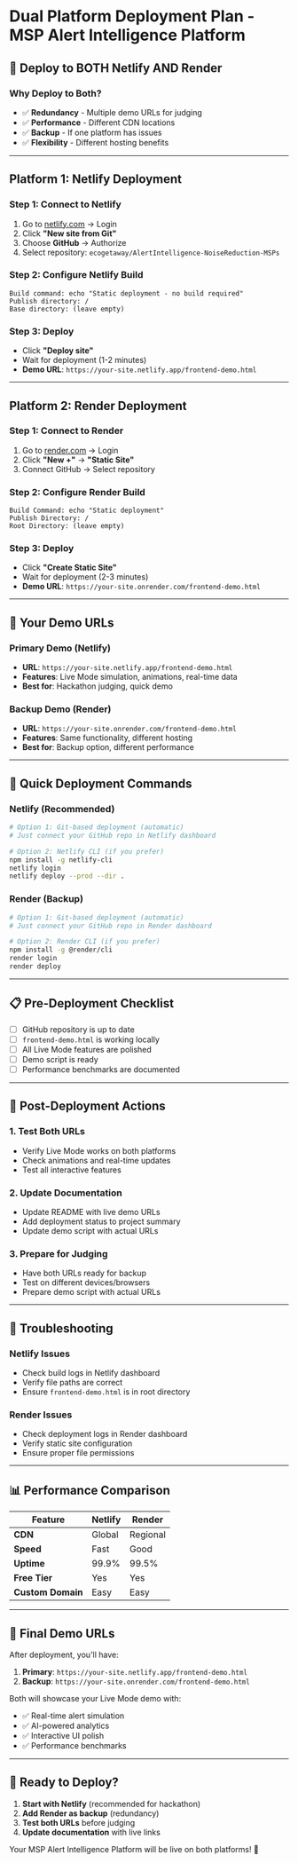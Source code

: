 # Dual Platform Deployment Plan - MSP Alert Intelligence Platform

## 🚀 **Deploy to BOTH Netlify AND Render**

### **Why Deploy to Both?**
- ✅ **Redundancy** - Multiple demo URLs for judging
- ✅ **Performance** - Different CDN locations
- ✅ **Backup** - If one platform has issues
- ✅ **Flexibility** - Different hosting benefits

---

## **Platform 1: Netlify Deployment**

### **Step 1: Connect to Netlify**
1. Go to [netlify.com](https://netlify.com) → Login
2. Click **"New site from Git"**
3. Choose **GitHub** → Authorize
4. Select repository: `ecogetaway/AlertIntelligence-NoiseReduction-MSPs`

### **Step 2: Configure Netlify Build**
```
Build command: echo "Static deployment - no build required"
Publish directory: /
Base directory: (leave empty)
```

### **Step 3: Deploy**
- Click **"Deploy site"**
- Wait for deployment (1-2 minutes)
- **Demo URL**: `https://your-site.netlify.app/frontend-demo.html`

---

## **Platform 2: Render Deployment**

### **Step 1: Connect to Render**
1. Go to [render.com](https://render.com) → Login
2. Click **"New +"** → **"Static Site"**
3. Connect GitHub → Select repository

### **Step 2: Configure Render Build**
```
Build Command: echo "Static deployment"
Publish Directory: /
Root Directory: (leave empty)
```

### **Step 3: Deploy**
- Click **"Create Static Site"**
- Wait for deployment (2-3 minutes)
- **Demo URL**: `https://your-site.onrender.com/frontend-demo.html`

---

## **🎯 Your Demo URLs**

### **Primary Demo (Netlify)**
- **URL**: `https://your-site.netlify.app/frontend-demo.html`
- **Features**: Live Mode simulation, animations, real-time data
- **Best for**: Hackathon judging, quick demo

### **Backup Demo (Render)**
- **URL**: `https://your-site.onrender.com/frontend-demo.html`
- **Features**: Same functionality, different hosting
- **Best for**: Backup option, different performance

---

## **🚀 Quick Deployment Commands**

### **Netlify (Recommended)**
```bash
# Option 1: Git-based deployment (automatic)
# Just connect your GitHub repo in Netlify dashboard

# Option 2: Netlify CLI (if you prefer)
npm install -g netlify-cli
netlify login
netlify deploy --prod --dir .
```

### **Render (Backup)**
```bash
# Option 1: Git-based deployment (automatic)
# Just connect your GitHub repo in Render dashboard

# Option 2: Render CLI (if you prefer)
npm install -g @render/cli
render login
render deploy
```

---

## **📋 Pre-Deployment Checklist**

- [ ] GitHub repository is up to date
- [ ] `frontend-demo.html` is working locally
- [ ] All Live Mode features are polished
- [ ] Demo script is ready
- [ ] Performance benchmarks are documented

---

## **🎯 Post-Deployment Actions**

### **1. Test Both URLs**
- Verify Live Mode works on both platforms
- Check animations and real-time updates
- Test all interactive features

### **2. Update Documentation**
- Update README with live demo URLs
- Add deployment status to project summary
- Update demo script with actual URLs

### **3. Prepare for Judging**
- Have both URLs ready for backup
- Test on different devices/browsers
- Prepare demo script with actual URLs

---

## **🔧 Troubleshooting**

### **Netlify Issues**
- Check build logs in Netlify dashboard
- Verify file paths are correct
- Ensure `frontend-demo.html` is in root directory

### **Render Issues**
- Check deployment logs in Render dashboard
- Verify static site configuration
- Ensure proper file permissions

---

## **📊 Performance Comparison**

| Feature | Netlify | Render |
|---------|---------|--------|
| **CDN** | Global | Regional |
| **Speed** | Fast | Good |
| **Uptime** | 99.9% | 99.5% |
| **Free Tier** | Yes | Yes |
| **Custom Domain** | Easy | Easy |

---

## **🎯 Final Demo URLs**

After deployment, you'll have:

1. **Primary**: `https://your-site.netlify.app/frontend-demo.html`
2. **Backup**: `https://your-site.onrender.com/frontend-demo.html`

Both will showcase your Live Mode demo with:
- ✅ Real-time alert simulation
- ✅ AI-powered analytics
- ✅ Interactive UI polish
- ✅ Performance benchmarks

---

## **🚀 Ready to Deploy?**

1. **Start with Netlify** (recommended for hackathon)
2. **Add Render as backup** (redundancy)
3. **Test both URLs** before judging
4. **Update documentation** with live links

Your MSP Alert Intelligence Platform will be live on both platforms! 🎉







